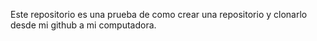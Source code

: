 Este repositorio es una prueba de como crear una repositorio y clonarlo desde  mi github a mi computadora.

